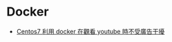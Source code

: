 # Docker
- [Centos7 利用 docker 在觀看 youtube 時不受廣告干擾](https://github.com/linjiachi/Linux_note/blob/master/109-1%20Docker/W1-20200915.md)